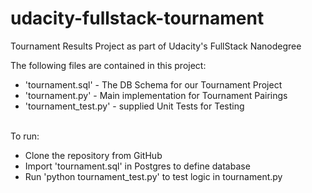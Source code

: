 # udacity-fullstack-tournament
Tournament Results Project as part of Udacity's FullStack Nanodegree

The following files are contained in this project:
    <ul>
        <li>'tournament.sql' - The DB Schema for our Tournament Project</li>
        <li>'tournament.py' - Main implementation for Tournament Pairings</li>
        <li>'tournament_test.py' - supplied Unit Tests for Testing</li>   
    </ul>

To run:
    <ul>
        <li>Clone the repository from GitHub</li>
        <li>Import 'tournament.sql' in Postgres to define database</li>
        <li>Run 'python tournament_test.py' to test logic in tournament.py</li>
    </ul>
